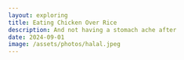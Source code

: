 ```yaml
---
layout: exploring
title: Eating Chicken Over Rice
description: And not having a stomach ache after
date: 2024-09-01
image: /assets/photos/halal.jpeg
---
```


